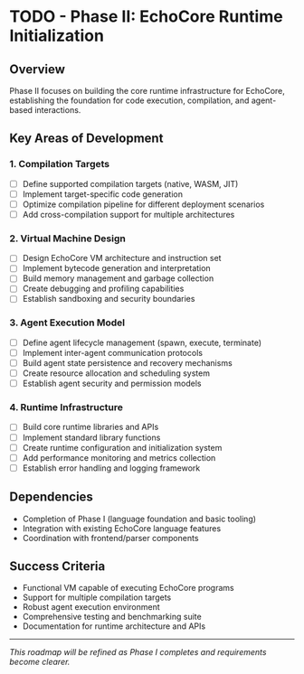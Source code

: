 # TODO - Phase II: EchoCore Runtime Initialization

## Overview

Phase II focuses on building the core runtime infrastructure for EchoCore, establishing the foundation for code execution, compilation, and agent-based interactions.

## Key Areas of Development

### 1. Compilation Targets

- [ ] Define supported compilation targets (native, WASM, JIT)
- [ ] Implement target-specific code generation
- [ ] Optimize compilation pipeline for different deployment scenarios
- [ ] Add cross-compilation support for multiple architectures

### 2. Virtual Machine Design

- [ ] Design EchoCore VM architecture and instruction set
- [ ] Implement bytecode generation and interpretation
- [ ] Build memory management and garbage collection
- [ ] Create debugging and profiling capabilities
- [ ] Establish sandboxing and security boundaries

### 3. Agent Execution Model

- [ ] Define agent lifecycle management (spawn, execute, terminate)
- [ ] Implement inter-agent communication protocols
- [ ] Build agent state persistence and recovery mechanisms
- [ ] Create resource allocation and scheduling system
- [ ] Establish agent security and permission models

### 4. Runtime Infrastructure

- [ ] Build core runtime libraries and APIs
- [ ] Implement standard library functions
- [ ] Create runtime configuration and initialization system
- [ ] Add performance monitoring and metrics collection
- [ ] Establish error handling and logging framework

## Dependencies

- Completion of Phase I (language foundation and basic tooling)
- Integration with existing EchoCore language features
- Coordination with frontend/parser components

## Success Criteria

- Functional VM capable of executing EchoCore programs
- Support for multiple compilation targets
- Robust agent execution environment
- Comprehensive testing and benchmarking suite
- Documentation for runtime architecture and APIs

---

_This roadmap will be refined as Phase I completes and requirements become clearer._
